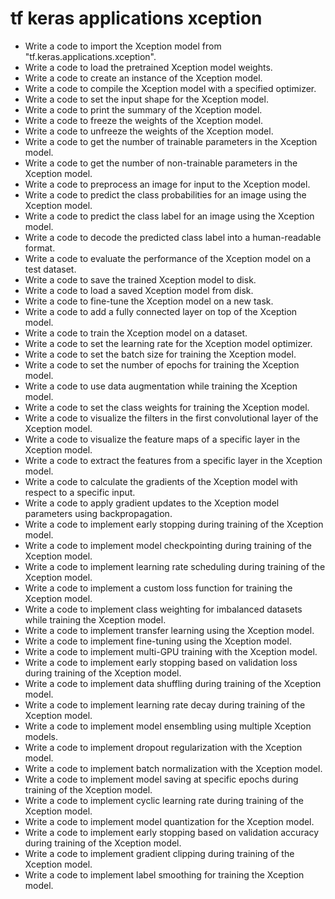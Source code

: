 # tf keras applications xception

- Write a code to import the Xception model from "tf.keras.applications.xception".
- Write a code to load the pretrained Xception model weights.
- Write a code to create an instance of the Xception model.
- Write a code to compile the Xception model with a specified optimizer.
- Write a code to set the input shape for the Xception model.
- Write a code to print the summary of the Xception model.
- Write a code to freeze the weights of the Xception model.
- Write a code to unfreeze the weights of the Xception model.
- Write a code to get the number of trainable parameters in the Xception model.
- Write a code to get the number of non-trainable parameters in the Xception model.
- Write a code to preprocess an image for input to the Xception model.
- Write a code to predict the class probabilities for an image using the Xception model.
- Write a code to predict the class label for an image using the Xception model.
- Write a code to decode the predicted class label into a human-readable format.
- Write a code to evaluate the performance of the Xception model on a test dataset.
- Write a code to save the trained Xception model to disk.
- Write a code to load a saved Xception model from disk.
- Write a code to fine-tune the Xception model on a new task.
- Write a code to add a fully connected layer on top of the Xception model.
- Write a code to train the Xception model on a dataset.
- Write a code to set the learning rate for the Xception model optimizer.
- Write a code to set the batch size for training the Xception model.
- Write a code to set the number of epochs for training the Xception model.
- Write a code to use data augmentation while training the Xception model.
- Write a code to set the class weights for training the Xception model.
- Write a code to visualize the filters in the first convolutional layer of the Xception model.
- Write a code to visualize the feature maps of a specific layer in the Xception model.
- Write a code to extract the features from a specific layer in the Xception model.
- Write a code to calculate the gradients of the Xception model with respect to a specific input.
- Write a code to apply gradient updates to the Xception model parameters using backpropagation.
- Write a code to implement early stopping during training of the Xception model.
- Write a code to implement model checkpointing during training of the Xception model.
- Write a code to implement learning rate scheduling during training of the Xception model.
- Write a code to implement a custom loss function for training the Xception model.
- Write a code to implement class weighting for imbalanced datasets while training the Xception model.
- Write a code to implement transfer learning using the Xception model.
- Write a code to implement fine-tuning using the Xception model.
- Write a code to implement multi-GPU training with the Xception model.
- Write a code to implement early stopping based on validation loss during training of the Xception model.
- Write a code to implement data shuffling during training of the Xception model.
- Write a code to implement learning rate decay during training of the Xception model.
- Write a code to implement model ensembling using multiple Xception models.
- Write a code to implement dropout regularization with the Xception model.
- Write a code to implement batch normalization with the Xception model.
- Write a code to implement model saving at specific epochs during training of the Xception model.
- Write a code to implement cyclic learning rate during training of the Xception model.
- Write a code to implement model quantization for the Xception model.
- Write a code to implement early stopping based on validation accuracy during training of the Xception model.
- Write a code to implement gradient clipping during training of the Xception model.
- Write a code to implement label smoothing for training the Xception model.